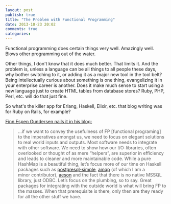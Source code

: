 ```yaml
---
layout: post
publish: true
title: "The Problem with Functional Programming"
date: 2013-10-23 20:02
comments: true
categories: 
---
```


Functional programming does certain things very well.  Amazingly well.  Blows other programming out of the water.

Other things, I don't know that it does much better.  That limits it.  And the problem is, unless a language can be all things to all people these days, why bother switching to it, or adding it as a major new tool in the tool belt?  Being intellectually curious about something is one thing, evangelizing it in your enterprise career is another.  Does it make much sense to start using a new language just to create HTML tables from database stores?  Ruby, PHP, Perl, etc. will do that just fine.

So what's the killer app for Erlang, Haskell, Elixir, etc. that blog writing was for Ruby on Rails, for example?

[Finn Espen Gundersen nails it in his blog:](http://www.gundersen.net/functional-programming-hurdle-uninteresting-programs/)

>...if we want to convey the usefulness of FP [functional programing] to the imperatives amongst us, we need to focus on elegant solutions to real world inputs and outputs. Most software needs to integrate with other software. We need to show how our I/O-libraries, often overlooked or thought of as mere &#8220;helpers&#8221;, are superior in efficiency and leads to cleaner and more maintainable code. While a pure HashMap is a beautiful thing, let&#8217;s focus more of our time on Haskell packages such as <a title="postgresql-simple" href="http://hackage.haskell.org/package/postgresql-simple" target="_blank">postgresql-simple</a>, <a title="amqp" href="http://hackage.haskell.org/package/amqp" target="_blank">amqp</a> (of which I am a minor contributor), <a title="aeson" href="https://www.fpcomplete.com/school/text-manipulation/json" target="_blank">aeson</a> and the fact that there is no native MSSQL library, just ODBC. Let&#8217;s focus on the plumbing, so to say. Great packages for integrating with the outside world is what will bring FP to the masses. When that prerequisite is there, only then are they ready for all the other stuff we have.